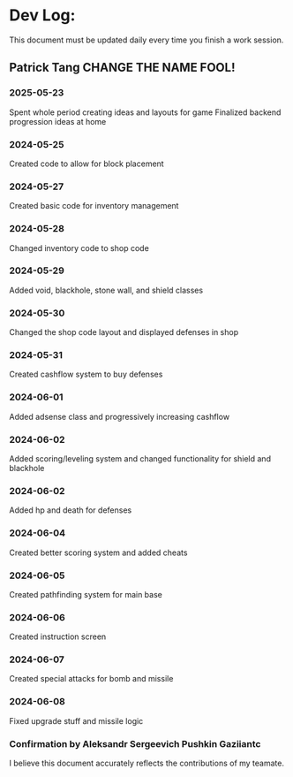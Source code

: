 # Dev Log:

This document must be updated daily every time you finish a work session.

## Patrick Tang CHANGE THE NAME FOOL!

### 2025-05-23 
Spent whole period creating ideas and layouts for game
Finalized backend progression ideas at home

### 2024-05-25
Created code to allow for block placement

### 2024-05-27
Created basic code for inventory management

### 2024-05-28 
Changed inventory code to shop code

### 2024-05-29 
Added void, blackhole, stone wall, and shield classes

### 2024-05-30 
Changed the shop code layout and displayed defenses in shop

### 2024-05-31 
Created cashflow system to buy defenses

### 2024-06-01 
Added adsense class and progressively increasing cashflow

### 2024-06-02
Added scoring/leveling system and changed functionality for shield and blackhole

### 2024-06-02
Added hp and death for defenses

### 2024-06-04
Created better scoring system and added cheats

### 2024-06-05
Created pathfinding system for main base

### 2024-06-06
Created instruction screen

### 2024-06-07
Created special attacks for bomb and missile

### 2024-06-08
Fixed upgrade stuff and missile logic

### Confirmation by Aleksandr Sergeevich Pushkin Gaziiantc

I believe this document accurately reflects the contributions of my teamate.
